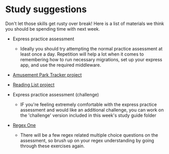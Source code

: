 # Study suggestions

Don't let those skills get rusty over break! Here is a list of materials we think you should be spending time with next week.

- Express practice assessment

  - Ideally you should try attempting the normal practice assessment at least once a day. Repetition will help a lot when it comes to remembering how to run necessary migrations, set up your express app, and use the required middleware.

- [Amusement Park Tracker project](https://open.appacademy.io/learn/js-py---oct-2020-online/week-11-oct-2020-online/amusement-park-tracker)

- [Reading List project](https://open.appacademy.io/learn/js-py---oct-2020-online/week-11-oct-2020-online/data-driven-apps---part-1)

- Express practice assessment (challenge)

  - IF you're feeling extremely comfortable with the express practice assessment and would like an additional challenge, you can work on the 'challenge' version included in this week's study guide folder

- [Regex One](https://regexone.com/)
  - There will be a few regex related multiple choice questions on the assessment, so brush up on your regex understanding by going through these exercises again.

